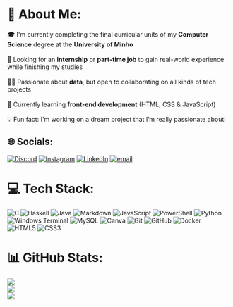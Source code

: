 # 🚀 About Me:
🎓 I'm currently completing the final curricular units of my **Computer Science** degree at the **University of Minho** <br><br> 🤝 Looking for an **internship** or **part-time job** to gain real-world experience while finishing my studies <br><br> 👨‍💻 Passionate about **data**, but open to collaborating on all kinds of tech projects <br><br> 🌱 Currently learning **front-end development** (HTML, CSS & JavaScript) <br><br> 💡 Fun fact: I'm working on a dream project that I’m really passionate about!


## 🌐 Socials:
[![Discord](https://img.shields.io/badge/Discord-%237289DA.svg?logo=discord&logoColor=white)](https://discord.gg/marcoolico) [![Instagram](https://img.shields.io/badge/Instagram-%23E4405F.svg?logo=Instagram&logoColor=white)](https://instagram.com/_marco_vs) [![LinkedIn](https://img.shields.io/badge/LinkedIn-%230077B5.svg?logo=linkedin&logoColor=white)](https://linkedin.com/in/https://www.linkedin.com/in/marco-silva-3bb9a92b8/) [![email](https://img.shields.io/badge/Email-D14836?logo=gmail&logoColor=white)](mailto:marcoisworkingrn@gmail.com) 


# 💻 Tech Stack:
![C](https://img.shields.io/badge/c-%2300599C.svg?style=for-the-badge&logo=c&logoColor=white) ![Haskell](https://img.shields.io/badge/Haskell-5e5086?style=for-the-badge&logo=haskell&logoColor=white) ![Java](https://img.shields.io/badge/java-%23ED8B00.svg?style=for-the-badge&logo=openjdk&logoColor=white) ![Markdown](https://img.shields.io/badge/markdown-%23000000.svg?style=for-the-badge&logo=markdown&logoColor=white) ![JavaScript](https://img.shields.io/badge/javascript-%23323330.svg?style=for-the-badge&logo=javascript&logoColor=%23F7DF1E) ![PowerShell](https://img.shields.io/badge/PowerShell-%235391FE.svg?style=for-the-badge&logo=powershell&logoColor=white) ![Python](https://img.shields.io/badge/python-3670A0?style=for-the-badge&logo=python&logoColor=ffdd54) ![Windows Terminal](https://img.shields.io/badge/Windows%20Terminal-%234D4D4D.svg?style=for-the-badge&logo=windows-terminal&logoColor=white) ![MySQL](https://img.shields.io/badge/mysql-4479A1.svg?style=for-the-badge&logo=mysql&logoColor=white) ![Canva](https://img.shields.io/badge/Canva-%2300C4CC.svg?style=for-the-badge&logo=Canva&logoColor=white) ![Git](https://img.shields.io/badge/git-%23F05033.svg?style=for-the-badge&logo=git&logoColor=white) ![GitHub](https://img.shields.io/badge/github-%23121011.svg?style=for-the-badge&logo=github&logoColor=white) ![Docker](https://img.shields.io/badge/docker-%230db7ed.svg?style=for-the-badge&logo=docker&logoColor=white) ![HTML5](https://img.shields.io/badge/html5-%23E34F26.svg?style=for-the-badge&logo=html5&logoColor=white) ![CSS3](https://img.shields.io/badge/css3-%231572B6.svg?style=for-the-badge&logo=css3&logoColor=white)


# 📊 GitHub Stats:
![](https://github-readme-stats.vercel.app/api?username=marcoIFC&theme=aura&hide_border=false&include_all_commits=false&count_private=false)<br/>
![](https://nirzak-streak-stats.vercel.app/?user=marcoIFC&theme=aura&hide_border=false)<br/>
![](https://github-readme-stats.vercel.app/api/top-langs/?username=marcoIFC&theme=aura&hide_border=false&include_all_commits=false&count_private=false&layout=compact)

